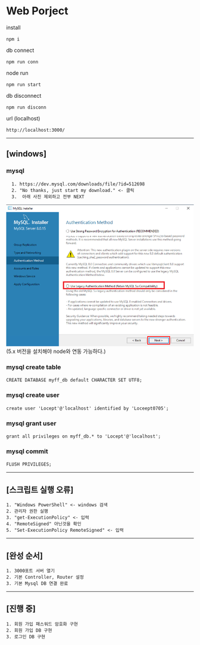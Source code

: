 # Web Porject  
  
install  

    npm i

db connect  

    npm run conn  
    
node run  

    npm run start  

db disconnect  

    npm run disconn  

url (localhost)

    http://localhost:3000/


------------  
## [windows]  
### mysql  
      1. https://dev.mysql.com/downloads/file/?id=512698  
      2. "No thanks, just start my download." <- 클릭  
      3.  아래 사진 제외하고 전부 NEXT  
![DB설치](./mysqlSelect.png)  
(5.x 버전을 설치해야 node와 연동 가능하다.)  
    
### mysql create table

    CREATE DATABASE myff_db default CHARACTER SET UTF8;

### mysql create user  

    create user 'Locept'@'localhost' identified by 'Loceept0705';

### mysql grant user

    grant all privileges on myff_db.* to 'Locept'@'localhost';

### mysql commit

    FLUSH PRIVILEGES;


  ------------ 
## [스크립트 실행 오류]  
    1. "Windows PowerShell" <- windows 검색  
    2. 관리자 권한 실행  
    3. "get-ExecutionPolicy" <- 입력  
    4. "RemoteSigned" 아닌것을 확인  
    5. "Set-ExecutionPolicy RemoteSigned" <- 입력  

------------  
## [완성 순서]  
    1. 3000포트 서버 열기  
    2. 기본 Controller, Router 설정  
    3. 기본 Mysql DB 연결 완료  

------------  
## [진행 중]  
    1. 회원 가입 패스워드 암호화 구현  
    2. 회원 가입 DB 구현  
    3. 로그인 DB 구현  
